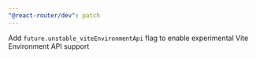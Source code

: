 ```yaml
---
"@react-router/dev": patch
---
```


Add `future.unstable_viteEnvironmentApi` flag to enable experimental Vite Environment API support
